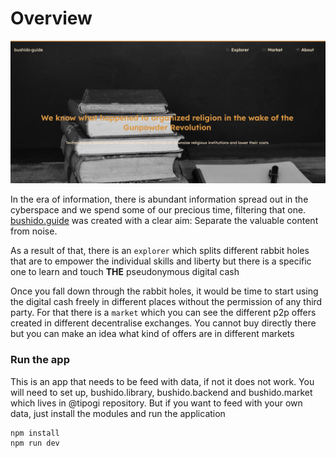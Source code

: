 # Overview

![bushido.guide](./docs/assets/main.png)

In the era of information, there is abundant information spread out in the cyberspace and we spend some of our precious time, filtering that one. [bushido.guide](https://bushido.guide) was created with a clear aim: Separate the valuable content from noise.

As a result of that, there is an `explorer` which splits different rabbit holes that are to empower the individual skills and liberty but there is a specific one to learn and touch __THE__ pseudonymous digital cash

Once you fall down through the rabbit holes, it would be time to start using the digital cash freely in different places without the permission of any third party. For that there is a `market` which you can see the different p2p offers created in different decentralise exchanges. You cannot buy directly there but you can make an idea what kind of offers are in different markets

### Run the app
This is an app that needs to be feed with data, if not it does not work. You will need to set up, bushido.library, bushido.backend and bushido.market which lives in @tipogi repository.
But if you want to feed with your own data, just install the modules and run the application
```bash
npm install
npm run dev
```
